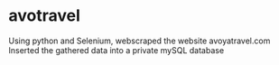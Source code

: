 # avotravel

Using python and Selenium, webscraped the website avoyatravel.com
Inserted the gathered data into a private mySQL database
